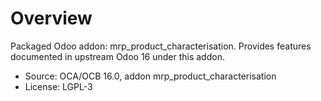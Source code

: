 # Overview

Packaged Odoo addon: mrp_product_characterisation. Provides features documented in upstream Odoo 16 under this addon.

- Source: OCA/OCB 16.0, addon mrp_product_characterisation
- License: LGPL-3
